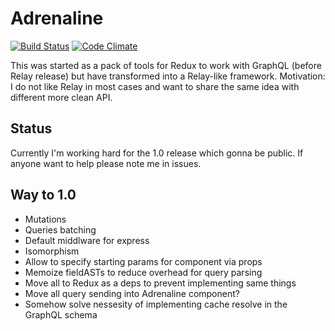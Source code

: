 # Adrenaline

[![Build Status](https://travis-ci.org/gyzerok/adrenaline.svg?branch=master)](https://travis-ci.org/gyzerok/adrenaline)
[![Code Climate](https://codeclimate.com/github/gyzerok/redux-graphql/badges/gpa.svg)](https://codeclimate.com/github/gyzerok/redux-graphql)

This was started as a pack of tools for Redux to work with GraphQL (before Relay release) but have transformed into a Relay-like framework. Motivation: I do not like Relay in most cases and want to share the same idea with different more clean API.

## Status

Currently I'm working hard for the 1.0 release which gonna be public. If anyone want to help please note me in issues.

## Way to 1.0
 - Mutations
 - Queries batching
 - Default middlware for express
 - Isomorphism
 - Allow to specify starting params for component via props
 - Memoize fieldASTs to reduce overhead for query parsing
 - Move all to Redux as a deps to prevent implementing same things
 - Move all query sending into Adrenaline component?
 - Somehow solve nessesity of implementing cache resolve in the GraphQL schema
